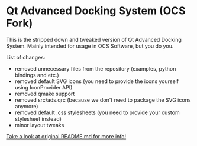 # Qt Advanced Docking System (OCS Fork)
This is the stripped down and tweaked version of Qt Advanced Docking System.
Mainly intended for usage in OCS Software, but you do you.

List of changes:
* removed unnecessary files from the repository (examples, python bindings and etc.)
* removed default SVG icons (you need to provide the icons yourself using IconProvider API)
* removed qmake support
* removed src/ads.qrc (because we don't need to package the SVG icons anymore)
* removed default .css stylesheets (you need to provide your custom stylesheet instead)
* minor layout tweaks

[Take a look at original README.md for more info!](https://github.com/githubuser0xFFFF/Qt-Advanced-Docking-System/blob/master/README.md)